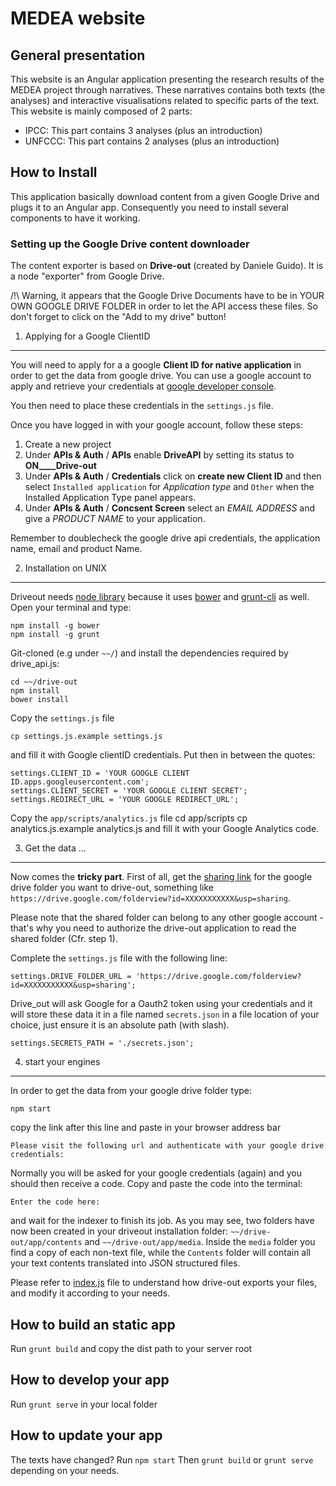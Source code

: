 # MEDEA website

## General presentation
This website is an Angular application presenting the research results of the MEDEA project through narratives. These narratives contains both texts (the analyses) and interactive visualisations related to specific parts of the text.
This website is mainly composed of 2 parts:
* IPCC:
This part contains 3 analyses (plus an introduction)
* UNFCCC:
This part contains 2 analyses (plus an introduction)

## How to Install
This application basically download content from a given Google Drive and plugs it to an Angular app.
Consequently you need to install several components to have it working.

### Setting up the Google Drive content downloader
The content exporter is based on __Drive-out__ (created by Daniele Guido). It is a node "exporter" from Google Drive.

/!\ Warning, it appears that the Google Drive Documents have to be in YOUR OWN GOOGLE DRIVE FOLDER in order to let the API access these files. So don't forget to click on the "Add to my drive" button!

1. Applying for a Google ClientID
---
You will need to apply for a a google __Client ID for native application__ in order to get the data from google drive. You can use a google account to apply and retrieve your credentials at [google developer console](https://console.developers.google.com).

You then need to place these credentials in the `settings.js` file.

Once you have logged in with your google account, follow these steps:

1. Create a new project
2. Under __APIs & Auth__ / __APIs__  enable __DriveAPI__ by setting its status to __ON____Drive-out__
3. Under __APIs & Auth__ / __Credentials__ click on __create new Client ID__ and then select  `Installed application` for _Application type_ and `Other` when the Installed Application Type panel appears.
4. Under __APIs & Auth__ / __Concsent Screen__ select an _EMAIL ADDRESS_ and give a _PRODUCT NAME_ to your application.

Remember to doublecheck the google drive api credentials, the application name, email and product Name.



2. Installation on UNIX
---
Driveout needs [node library](http://nodejs.org/) because it uses [bower](http://bower.io/#install-bower) and [grunt-cli](http://gruntjs.com/getting-started) as well. Open your terminal and type:

	npm install -g bower
	npm install -g grunt

Git-cloned (e.g under `~~/`) and install the dependencies required by drive_api.js:

	cd ~~/drive-out
	npm install
	bower install



Copy the `settings.js` file

	cp settings.js.example settings.js

and fill it with Google clientID credentials. Put then in between the quotes:

	settings.CLIENT_ID = 'YOUR GOOGLE CLIENT ID.apps.googleusercontent.com';
	settings.CLIENT_SECRET = 'YOUR GOOGLE CLIENT SECRET';
	settings.REDIRECT_URL = 'YOUR GOOGLE REDIRECT_URL';


Copy the `app/scripts/analytics.js` file
	cd app/scripts
	cp analytics.js.example analytics.js
and fill it with your Google Analytics code.

3. Get the data ...
---

Now comes the __tricky part__.
First of all, get the [sharing link](https://support.google.com/drive/answer/2494822?hl=en) for the google drive folder you want to drive-out, something like `https://drive.google.com/folderview?id=XXXXXXXXXXX&usp=sharing`.

Please note that the shared folder can belong to any other google account - that's why you need to authorize the drive-out application to read the shared folder (Cfr. step 1).

Complete the `settings.js` file with the following line:

	settings.DRIVE_FOLDER_URL = 'https://drive.google.com/folderview?id=XXXXXXXXXXX&usp=sharing';

Drive_out will ask Google for a Oauth2 token using your credentials and it will store these data it in a file named `secrets.json` in a file location of your choice, just ensure it is an absolute path (with slash).

	settings.SECRETS_PATH = './secrets.json';


4. start your engines
---

In order to get the data from your google drive folder type:

	npm start

copy the link after this line and paste in your browser address bar

	Please visit the following url and authenticate with your google drive credentials:

Normally you will be asked for your google credentials (again) and you should then receive a code. Copy and paste the code into the terminal:

	Enter the code here:

and wait for the indexer to finish its job.
As you may see, two folders have now been created in your driveout installation folder: `~~/drive-out/app/contents` and `~~/drive-out/app/media`.
Inside the `media` folder you find a copy of each non-text file, while the `Contents` folder will contain all your text contents translated into JSON structured files.

Please refer to [index.js](https://github.com/medialab/drive-out/blob/master/index.js) file to understand how drive-out exports your files, and modify it according to your needs.

## How to build an static app

Run `grunt build` and copy the dist path to your server root

## How to develop your app
Run `grunt serve` in your local folder

## How to update your app
The texts have changed?
Run `npm start`
Then `grunt build` or `grunt serve` depending on your needs.

